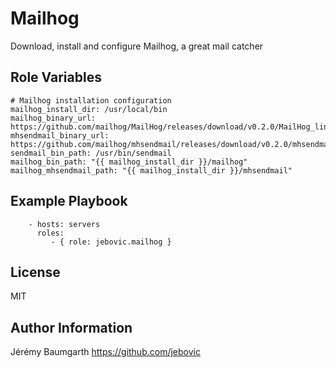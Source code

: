 Mailhog
=======

Download, install and configure Mailhog, a great mail catcher

Role Variables
--------------

```
# Mailhog installation configuration
mailhog_install_dir: /usr/local/bin
mailhog_binary_url: https://github.com/mailhog/MailHog/releases/download/v0.2.0/MailHog_linux_amd64
mhsendmail_binary_url: https://github.com/mailhog/mhsendmail/releases/download/v0.2.0/mhsendmail_linux_amd64
sendmail_bin_path: /usr/bin/sendmail
mailhog_bin_path: "{{ mailhog_install_dir }}/mailhog"
mailhog_mhsendmail_path: "{{ mailhog_install_dir }}/mhsendmail"
```

Example Playbook
----------------

```
    - hosts: servers
      roles:
         - { role: jebovic.mailhog }
```

License
-------

MIT

Author Information
------------------

Jérémy Baumgarth https://github.com/jebovic
